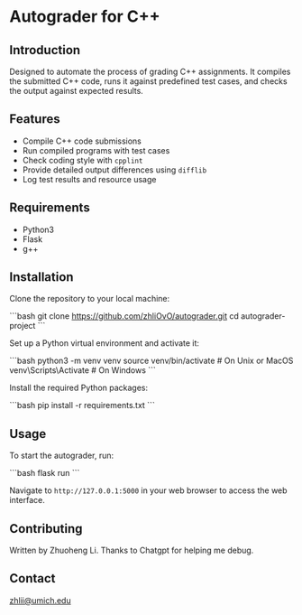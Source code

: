 # Autograder for C++

## Introduction
Designed to automate the process of grading C++ assignments. It compiles the submitted C++ code, runs it against predefined test cases, and checks the output against expected results.

## Features
- Compile C++ code submissions
- Run compiled programs with test cases
- Check coding style with `cpplint`
- Provide detailed output differences using `difflib`
- Log test results and resource usage

## Requirements
- Python3
- Flask
- g++

## Installation

Clone the repository to your local machine:

\```bash
git clone https://github.com/zhliOvO/autograder.git
cd autograder-project
\```

Set up a Python virtual environment and activate it:

\```bash
python3 -m venv venv
source venv/bin/activate  # On Unix or MacOS
venv\Scripts\Activate  # On Windows
\```

Install the required Python packages:

\```bash
pip install -r requirements.txt
\```

## Usage

To start the autograder, run:

\```bash
flask run
\```

Navigate to `http://127.0.0.1:5000` in your web browser to access the web interface.

## Contributing

Written by Zhuoheng Li. Thanks to Chatgpt for helping me debug.

## Contact

zhlii@umich.edu
